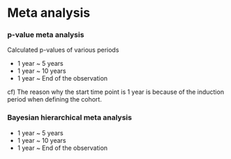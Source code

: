 # Meta analysis

### p-value meta analysis

Calculated p-values of various periods

- 1 year ~ 5 years
- 1 year ~ 10 years
- 1 year ~ End of the observation

cf) The reason why the start time point is 1 year is because of the induction period when defining the cohort.

### Bayesian hierarchical meta analysis

- 1 year ~ 5 years
- 1 year ~ 10 years
- 1 year ~ End of the observation
